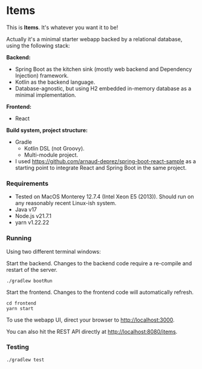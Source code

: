 # Items

This is **Items**. It's whatever you want it to be!

Actually it's a minimal starter webapp backed by a relational database, using the following stack:

**Backend:**
- Spring Boot as the kitchen sink (mostly web backend and Dependency Injection) framework.
- Kotlin as the backend language.
- Database-agnostic, but using H2 embedded in-memory database as a minimal implementation.

**Frontend:**
- React

**Build system, project structure:** 
- Gradle
  - Kotlin DSL (not Groovy).
  - Multi-module project.
- I used <https://github.com/arnaud-deprez/spring-boot-react-sample> as a starting point to integrate React and Spring Boot in the same project.

### Requirements
- Tested on MacOS Monterey 12.7.4 (Intel Xeon E5 (2013)).
  Should run on any reasonably recent Linux-ish system.
- Java v17
- Node.js v21.7.1
- yarn v1.22.22

### Running

Using two different terminal windows:

Start the backend. Changes to the backend code require a re-compile and restart of the server.
```shell
./gradlew bootRun
```

Start the frontend. Changes to the frontend code will automatically refresh.
```shell
cd frontend
yarn start
```

To use the webapp UI, direct your browser to <http://localhost:3000>.

You can also hit the REST API directly at <http://localhost:8080/items>.

### Testing

```shell
./gradlew test
```